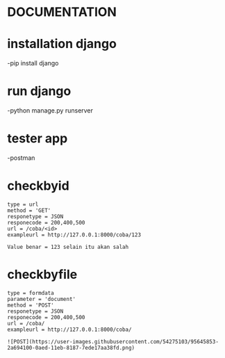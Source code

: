 # DOCUMENTATION
# installation django
-pip install django

# run django
-python manage.py runserver

# tester app
-postman

# checkbyid
	type = url
	method = 'GET'
	responetype = JSON
	responecode = 200,400,500
	url = /coba/<id>
	exampleurl = http://127.0.0.1:8000/coba/123 

	Value benar = 123 selain itu akan salah
	
	


# checkbyfile
	type = formdata
	parameter = 'document'
	method = 'POST'
	responetype = JSON
	responecode = 200,400,500
	url = /coba/
	exampleurl = http://127.0.0.1:8000/coba/ 
	
	![POST](https://user-images.githubusercontent.com/54275103/95645853-2a694100-0aed-11eb-8187-7ede17aa38fd.png)

	
	
